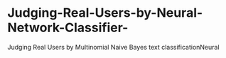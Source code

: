 # Judging-Real-Users-by-Neural-Network-Classifier-
Judging Real Users by Multinomial Naive Bayes text classificationNeural 
